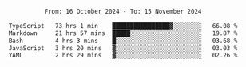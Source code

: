 <div align="center">
<p style="text-align: center;">
<!--START_SECTION:waka-->

```txt
From: 16 October 2024 - To: 15 November 2024

TypeScript   73 hrs 1 min    ████████████████▓░░░░░░░░   66.08 %
Markdown     21 hrs 57 mins  █████░░░░░░░░░░░░░░░░░░░░   19.87 %
Bash         4 hrs 3 mins    █░░░░░░░░░░░░░░░░░░░░░░░░   03.68 %
JavaScript   3 hrs 20 mins   ▓░░░░░░░░░░░░░░░░░░░░░░░░   03.03 %
YAML         2 hrs 29 mins   ▓░░░░░░░░░░░░░░░░░░░░░░░░   02.26 %
```

<!--END_SECTION:waka-->
</p>
</div>
